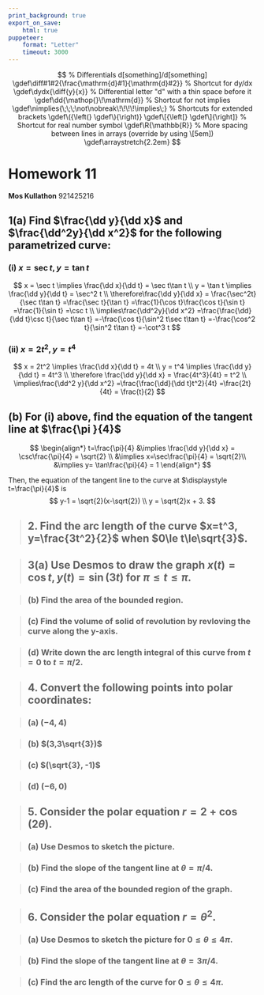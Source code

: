 ```yaml
---
print_background: true
export_on_save:
    html: true
puppeteer:
    format: "Letter"
    timeout: 3000
---
```


$$
    % Differentials d[something]/d[something]
    \gdef\diff#1#2{\frac{\mathrm{d}#1}{\mathrm{d}#2}}
    % Shortcut for dy/dx
    \gdef\dydx{\diff{y}{x}}
    % Differential letter "d" with a thin space before it
    \gdef\dd{\mathop{}\!\mathrm{d}}
    % Shortcut for not implies
    \gdef\nimplies{\;\;\;\not\nobreak\!\!\!\!\implies\;}
    % Shortcuts for extended brackets
    \gdef\({\left(} \gdef\){\right)}
    \gdef\[{\left[} \gdef\]{\right]}
    % Shortcut for real number symbol
    \gdef\R{\mathbb{R}}
    % More spacing between lines in arrays (override by using \[5em])
    \gdef\arraystretch{2.2em}
$$


# Homework 11

**Mos Kullathon**
921425216

## 1(a) Find $\frac{\dd y}{\dd x}$ and $\frac{\dd^2y}{\dd x^2}$ for the following parametrized curve:

### (i) $x=\sec t, y=\tan t$

$$
x = \sec t \implies \frac{\dd x}{\dd t} = \sec t\tan t \\
y = \tan t \implies \frac{\dd y}{\dd t} = \sec^2 t \\
\therefore\frac{\dd y}{\dd x}
= \frac{\sec^2t}{\sec t\tan t}
=\frac{\sec t}{\tan t}
=\frac{1}{\cos t}\frac{\cos t}{\sin t}
=\frac{1}{\sin t}
=\csc t \\
\implies\frac{\dd^2y}{\dd x^2}
=\frac{\frac{\dd}{\dd t}\csc t}{\sec t\tan t}
=-\frac{\cos t}{\sin^2 t\sec t\tan t}
=-\frac{\cos^2 t}{\sin^2 t\tan t}
=-\cot^3 t
$$

### (ii) $x=2t^2, y=t^4$

$$
x = 2t^2 \implies \frac{\dd x}{\dd t} = 4t \\
y = t^4 \implies \frac{\dd y}{\dd t} = 4t^3 \\
\therefore \frac{\dd y}{\dd x} = \frac{4t^3}{4t} = t^2 \\
\implies\frac{\dd^2 y}{\dd x^2}
=\frac{\frac{\dd}{\dd t}t^2}{4t}
=\frac{2t}{4t} = \frac{t}{2}
$$

## (b) For (i) above, find the equation of the tangent line at $\frac{\pi }{4}$

$$
\begin{align*}
    t=\frac{\pi}{4}
    &\implies
    \frac{\dd y}{\dd x} = \csc\frac{\pi}{4} = \sqrt{2} \\
    &\implies
    x=\sec\frac{\pi}{4} = \sqrt{2}\\
    &\implies
    y= \tan\frac{\pi}{4} = 1
\end{align*}
$$

Then, the equation of the tangent line to the curve at $\displaystyle t=\frac{\pi}{4}$ is
$$
y-1 = \sqrt{2}(x-\sqrt{2}) \\
y = \sqrt{2}x + 3.
$$


> ## 2. Find the arc length of the curve $x=t^3, y=\frac{3t^2}{2}$ when $0\le t\le\sqrt{3}$.

> ## 3(a) Use Desmos to draw the graph $x(t)=\cos t, y(t)=\sin(3t)$ for $\pi\le t\le\pi$.

> ### (b) Find the area of the bounded region.

> ### (c\) Find the volume of solid of revolution by revloving the curve along the y-axis.

> ### (d) Write down the arc length integral of this curve from $t=0$ to $t=\pi/2$.

> ## 4. Convert the following points into polar coordinates:

> ### (a) $(-4,4)$

> ### (b) $(3,3\sqrt{3})$

> ### (c\) $(\sqrt{3}, -1)$

> ### (d) $(-6,0)$

> ## 5. Consider the polar equation $r=2+\cos(2\theta)$.

> ### (a) Use Desmos to sketch the picture.

> ### (b) Find the slope of the tangent line at $\theta=\pi/4$.

> ### (c\) Find the area of the bounded region of the graph.

> ## 6. Consider the polar equation $r=\theta^2$.

> ### (a) Use Desmos to sketch the picture for $0\le\theta\le4\pi$.

> ### (b) Find the slope of the tangent line at $\theta=3\pi/4$.

> ### (c\) Find the arc length of the curve for $0\le\theta\le4\pi$.
